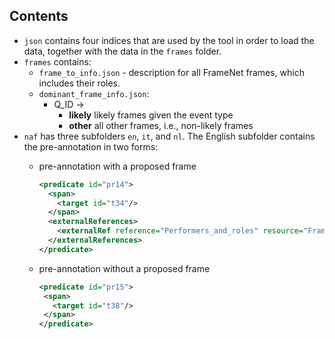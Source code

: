 ## Contents
* `json` contains four indices that are used by the tool in order to load the data, together with the data in the `frames` folder.
* `frames` contains:
   * `frame_to_info.json` - description for all FrameNet frames, which includes their roles.
   * `dominant_frame_info.json`:
        * Q_ID ->
            * **likely** likely frames given the event type
            * **other** all other frames, i.e., non-likely frames
* `naf` has three subfolders `en`, `it`, and `nl`. The English subfolder
contains the pre-annotation in two forms:
    * pre-annotation with a proposed frame
      ```xml
      <predicate id="pr14">
        <span>
          <target id="t34"/>
        </span>
        <externalReferences>
          <externalRef reference="Performers_and_roles" resource="FrameNet" source="pre-annotator" reftype="evoke"/>
        </externalReferences>
      </predicate>
      ```
    
    * pre-annotation without a proposed frame
       ```xml
      <predicate id="pr15">
        <span>
          <target id="t38"/>
        </span>
      </predicate>
       ```
